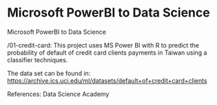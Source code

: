 # Microsoft PowerBI to Data Science
Microsoft PowerBI to Data Science

/01-credit-card: This project uses MS Power BI with R to predict the probability of default of credit card clients payments in Taiwan using a classifier techniques.

The data set can be found in:
https://archive.ics.uci.edu/ml/datasets/default+of+credit+card+clients


References: Data Science Academy
